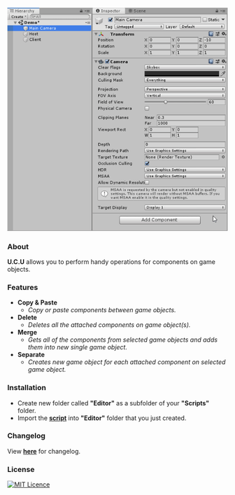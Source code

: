 <p align="center">
  <a href="#"><img src="https://github.com/iozsaygi/unity-component-copier/blob/master/media/v1.4.gif"/></a>
</p>

### About
**U.C.U** allows you to perform handy operations for components on game objects.

### Features
* **Copy & Paste**
    * _Copy or paste components between game objects._
* **Delete** 
    * _Deletes all the attached components on game object(s)._
* **Merge**
    * _Gets all of the components from selected game objects and adds them into new single game object._
* **Separate**
    * _Creates new game object for each attached component on selected game object._

### Installation
* Create new folder called **"Editor"** as a subfolder of your **"Scripts"** folder.
* Import the **[script](https://github.com/iozsaygi/unity-component-utilities/tree/master/unity-component-utilities/Assets/Scripts/Editor/UCU)** into **"Editor"** folder that you just created.

### Changelog
View **[here](https://github.com/iozsaygi/unity-component-copier/blob/master/CHANGELOG.md)** for changelog.

### License
[![MIT Licence](https://badges.frapsoft.com/os/mit/mit.png?v=103)](https://opensource.org/licenses/mit-license.php)
